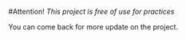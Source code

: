 #Attention!
_This project is free of use for practices_

You can come back for more update on the project.